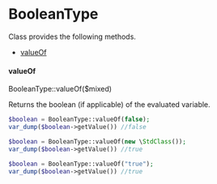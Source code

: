 BooleanType
=======
Class provides the following methods.

* [valueOf](#valueof)

#### valueOf
BooleanType::valueOf($mixed)

Returns the boolean (if applicable) of the evaluated variable.

```php
$boolean = BooleanType::valueOf(false);
var_dump($boolean->getValue()) //false

$boolean = BooleanType::valueOf(new \StdClass());
var_dump($boolean->getValue()) //true

$boolean = BooleanType::valueOf("true");
var_dump($boolean->getValue()) //true
```
